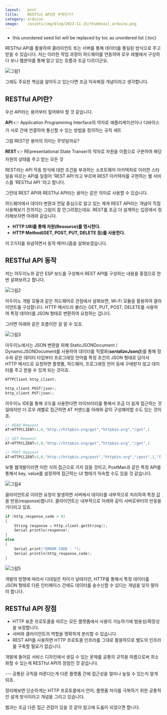 ```yaml
---
layout:   post
title:    RESTful API란 무엇인가?
category: arduino
image:    /assets/img/blog/2023-11-15/thumbnail_arduino.png
---
```


* this unordered seed list will be replaced by toc as unordered list
{:toc}

RESTful API를 활용하여 클라이언트 또는 서버를 통해 데이터를 통일된 방식으로 주고 받을 수 있습니다. 저는 이러한 작업 과정이 하드웨어를  연동하여 로우 레벨에서 구성하다 보니 웹분야를 통해 알고 있는 흐름과 조금 다르더군요.

![그림1](https://github.com/BGAB0322/bgab.github.io/blob/main/assets/img/blog/2023-11-15/restful_api_1.png?raw=true)

그래도 주요한 핵심을 알아두고 있는다면 조금 익숙해질 개념이라고 생각합니다.

## RESTful API란?

우선 API라는 용어부터 짚어봐야 할 것 같습니다.

**API** 👉 Application Programming Interface의 약자로 애플리케이션이나 디바이스가 서로 간에 연결하여 통신할 수 있는 방법을 정의하는 규칙 세트

그럼 REST란 용어의 의미는 무엇일까요?

**REST** 👉 REpresentational State Transer의 약자로 자원을 이름으로 구분하여 해당 자원의 상태를 주고 받는 모든 것

REST라는 API 작동 방식에 대한 조건을 부과하는 소프트웨어 아키텍처로 이러한 스타일을 따르는 API를 일컬어 'REST API'라고 부르며 REST 아키텍처를 구현하는 웹 서비스를 'RESTful API '라고 합니다. 

그런데 REST API와 RESTful API라는 용어는 같은 의미로 사용할 수 있습니다.

하드웨어에서 데이터 변환과 전달 중심으로 알고 있는 제게 REST API라는 개념이 직접 사용해보기 전까지는 그림이 잘 안그려졌는데요. REST를 조금 더 설계하는 입장에서 정리해보자면 아래와 같습니다.

* **HTTP URI를 통해 자원(Resource)를 명시한다.**
* **HTTP Method(GET, POST, PUT, DELETE 등)를 사용한다.**

이 2가지를 유념하면서 동작 메커니즘을 살펴보겠습니다.

## RESTful API 동작

저는 아두이노와 같은 ESP 보드를 구성해서 REST API를 구성하는 내용을 중점으로 한 번 살펴보려고 합니다.

![그림2](https://github.com/BGAB0322/bgab.github.io/blob/main/assets/img/blog/2023-11-15/restful_api_2.png?raw=true)

아두이노 개발 모듈과 같은 하드웨어로 관점에서 살펴보면, Wi-Fi 모듈을 활용하여 클라이언트를 구성합니다. HTTP 메서드라 불리는 GET, PUT, POST, DELETE를 사용하여 특정 데이터를 JSON 형태로 변환하여 요청하는 겁니다.

그러면 아래와 같은 흐름이란 걸 알 수 있죠.

![그림3](https://github.com/BGAB0322/bgab.github.io/blob/main/assets/img/blog/2023-11-15/restful_api_3.png?raw=true)

아두이노에서는 JSON 변환을 위해 StaticJSONDocument / DynamicJSONDocument를 사용하여 데이터를 직렬화(***serializeJson()***)를 통해 정수와 같은 데이터 타입부터 프로그래밍 언어를 특정 조건의 JSON 형태로 담아서 HTTP 메서드로 요청하면 플랫폼, 하드웨어, 프로그래밍 언어 등에 구애받지 않고 데이터를 주고 받을 수 있게 되는 것이죠.

~~~cpp
HTTPClient http_client;

http_client.POST(json);
http_client.PUT(json);
~~~

아두이노 IDE를 통해 코드를 사용한다면 라이브러리를 통해서 조금 더 쉽게 접근하는 것일테지만 더 로우 레벨로 접근하면 AT 커맨드를 아래와 같이 구성해야할 수도 있는 것이죠.

~~~cpp
// HEAD Request
AT+HTTPCLIENT=1,0,"http://httpbin.org/get","httpbin.org","/get",1

// GET Request
AT+HTTPCLIENT=2,0,"http://httpbin.org/get","httpbin.org","/get",1

// POST Request
AT+HTTPCLIENT=3,0,"http://httpbin.org/post","httpbin.org","/post",1,"field1=value1&field2=value2"
~~~

보통 웹개발이라면 이런 식의 접근으로 가지 않을 것이고, PostMan과 같은 특정 API를 통해서 key, value를 설정하여 접근하는 UI 형태가 익숙할 수도 있을 것 같습니다.

![그림4](https://github.com/BGAB0322/bgab.github.io/blob/main/assets/img/blog/2023-11-15/restful_api_4.png?raw=true)

클라이언트로 이러한 요청이 발생하면 서버에서 데이터를 내부적으로 처리하여 특정 값을 반응(response)합니다. 클라이언트는 내부적으로 아래와 같이 서버로부터의 반응을 기다리고 있죠.

~~~cpp
if (http_response_code > 0)
{
    String response = http_client.getString();
    Serial.println(response);
}
else
{
    Serial.print("ERROR CODE : ");
    Serial.println(http_response_code);
}
~~~

![그림5](https://github.com/BGAB0322/bgab.github.io/blob/main/assets/img/blog/2023-11-15/restful_api_5.png?raw=true)

개발의 방향에 따라서 디테일은 차이가 날테지만, HTTP를 통해서 특정 데이터를 JSON 형태로 다른 인터페이스 간에도 데이터를 송수신할 수 있다는 개념을 잊지 말아야 합니다.

## RESTful API 장점

* HTTP 표준 프로토콜을 따르는 모든 플랫폼에서 사용이 가능하기에 범용성/확장성을 보장합니다.
* 서버와 클라이언트의 역할을 명확하게 분리할 수 있습니다.
* REST API를 사용하면 HTTP 프로토콜 인프라를 그대로 활용하므로 별도의 인프라를 구축할 필요가 없습니다.

개발에 들어갈 서비스 디자인에서 생길 수 있는 문제를 공통의 규칙을 따름으로써 최소화할 수 있는게 RESTful API의 장점인 것 같습니다.

​---
공통된 규칙을 따른다는게 다른 플랫폼 간에 접근성을 얼마나 높일 수 있는지 알게 되죠. 

정리해보면 단순하게는 HTTP 프로토콜에서 언어, 플랫폼 차이를 극복하기 위한 공통적인 설계 방식이라고 개념을 그리고 있습니다.

웹과는 조금 다른 접근 관점이 있을 것 같아 참고에 도움이 되었으면 합니다.